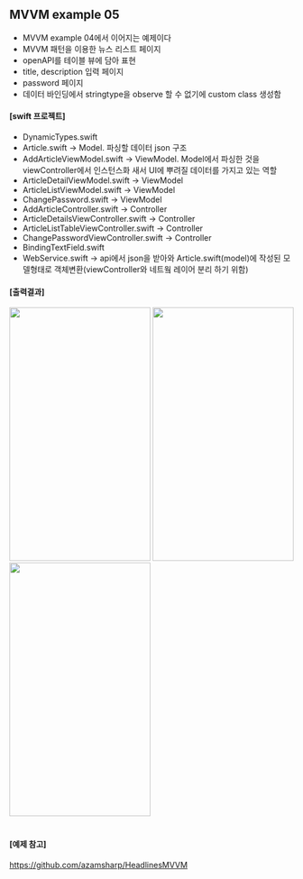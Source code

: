 ## MVVM example 05
- MVVM example 04에서 이어지는 예제이다
- MVVM 패턴을 이용한 뉴스 리스트 페이지
- openAPI를 테이블 뷰에 담아 표현
- title, description 입력 페이지
- password 페이지
- 데이터 바인딩에서 stringtype을 observe 할 수 없기에 custom class 생성함

#### [swift 프로젝트]
- DynamicTypes.swift
- Article.swift -> Model. 파싱할 데이터 json 구조
- AddArticleViewModel.swift -> ViewModel. Model에서 파싱한 것을 viewController에서 인스턴스화 새서 UI에 뿌려질 데이터를 가지고 있는 역할
- ArticleDetailViewModel.swift -> ViewModel
- ArticleListViewModel.swift -> ViewModel
- ChangePassword.swift -> ViewModel
- AddArticleController.swift -> Controller 
- ArticleDetailsViewController.swift -> Controller  
- ArticleListTableViewController.swift -> Controller 
- ChangePasswordViewController.swift -> Controller 
- BindingTextField.swift
- WebService.swift -> api에서 json을 받아와 Article.swift(model)에 작성된 모델형태로 객체변환(viewController와 네트웤 레이어 분리 하기 위함)

#### [출력결과]
<img src = "https://github.com/JXHXXN/SWIFT_projects/assets/76980015/768d566c-b376-4ae4-bb07-822877aeaca2" width = "250" height = "450" />
<img src = "https://github.com/JXHXXN/SWIFT_projects/assets/76980015/9003587c-f777-4c06-bd2e-556317f1b8cc" width = "250" height = "450" />
<img src = "https://github.com/JXHXXN/SWIFT_projects/assets/76980015/4f795bd6-c0ed-4139-b4d5-c36e81af2f2c" width = "250" height = "450" />


#
#### [예제 참고]
https://github.com/azamsharp/HeadlinesMVVM
